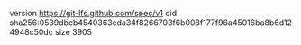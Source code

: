 version https://git-lfs.github.com/spec/v1
oid sha256:0539dbcb4540363cda34f8266703f6b008f177f96a45016ba8b6d124948c50dc
size 3905
